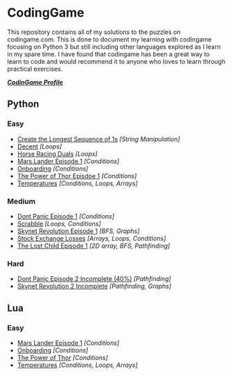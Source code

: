 # CodingGame
This repository contains all of my solutions to the puzzles on codingame.com.
This is done to document my learning with codingame focusing on Python 3 but still including other languages explored as I learn in my spare time.
I have found that codingame has been a great way to learn to code and would recommend it to anyone who loves to learn through practical exercises. 

***[CodinGame Profile](https://www.codingame.com/profile/8aa64bf06bf097dbfbccb62a5f71fc903798534)***

## Python
### Easy
- [Create the Longest Sequence of 1s](https://github.com/HarryOverton118/Python_codingGame/blob/main/Easy/Create_the_longest_sequence_of_1s) *[String Manipulation]*
- [Decent](https://github.com/HarryOverton118/Python_codingGame/blob/main/Easy/Decent) *[Loops]*
- [Horse Racing Duals](https://github.com/HarryOverton118/Python_codingGame/blob/main/Easy/Horse_Racing_Duals) *[Loops]*
- [Mars Lander Episode 1](https://github.com/HarryOverton118/Python_codingGame/blob/main/Easy/Mars_Lander_1) *[Conditions]*
- [Onboarding](https://github.com/HarryOverton118/Python_codingGame/blob/main/Easy/Onboarding) *[Conditions]*
- [The Power of Thor Episdoe 1](https://github.com/HarryOverton118/Python_codingGame/blob/main/Easy/Power_of_Thor_1) *[Conditions]*
- [Temperatures](https://github.com/HarryOverton118/Python_codingGame/blob/main/Easy/Temperatures) *[Conditions, Loops, Arrays]*

### Medium
- [Dont Panic Episode 1](https://github.com/HarryOverton118/Python_codingGame/blob/main/Medium/Dont_Panic_1) *[Conditions]*
- [Scrabble](https://github.com/HarryOverton118/Python_codingGame/blob/main/Medium/Scrabble) *[Loops, Conditions]*
- [Skynet Revolution Episode 1](https://github.com/HarryOverton118/Python_codingGame/blob/main/Medium/Skynet_Revolution_1) *[BFS, Graphs]*
- [Stock Exchange Losses](https://github.com/HarryOverton118/Python_codingGame/blob/main/Medium/Stock_Exchange_Losses) *[Arrays, Loops, Conditions]*
- [The Lost Child Episode 1](https://github.com/HarryOverton118/Python_codingGame/blob/main/Medium/The_Lost_Child_1) *[2D array, BFS, Pathfinding]*

### Hard
- [Dont Panic Episode 2 Incomplete (40%)](https://github.com/HarryOverton118/Python_codingGame/blob/main/Hard/Dont_Panic_2_incomplete) *[Pathfinding]*
- [Skynet Revolution 2 Incomplete](https://github.com/HarryOverton118/Python_codingGame/blob/main/Hard/Skynet_Revolution_2_Unfinished) *[Pathfinding, Graphs]*

## Lua
### Easy
- [Mars Lander Episode 1](https://github.com/HarryOverton118/Python_codingGame/blob/main/lua/easy/mars_Lander_1) *[Conditions]*
- [Onboarding](https://github.com/HarryOverton118/Python_codingGame/blob/main/lua/easy/onboarding) *[Conditions]*
- [The Power of Thor](https://github.com/HarryOverton118/Python_codingGame/blob/main/lua/easy/power_of_thor_1) *[Conditions]*
- [Temperatures](https://github.com/HarryOverton118/Python_codingGame/blob/main/lua/easy/temperatures) *[Conditions, Loops, Arrays]*
